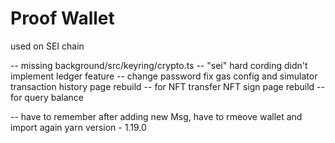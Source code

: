 # Proof Wallet

used on SEI chain


-- missing
background/src/keyring/crypto.ts -- "sei" hard cording
didn't implement ledger feature -- change password
fix gas config and simulator
transaction history page rebuild -- for NFT transfer
NFT sign page rebuild -- for query balance

-- have to remember
after adding new Msg, have to rmeove wallet and import again
yarn version - 1.19.0


